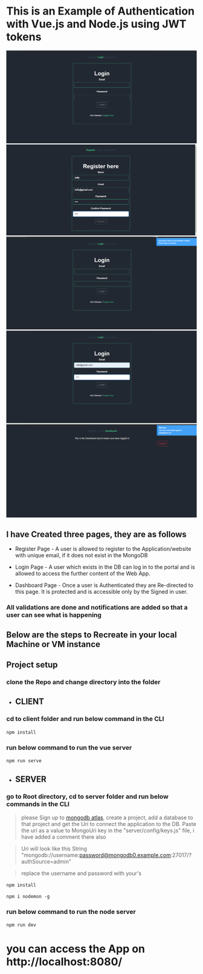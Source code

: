 # This is an Example of Authentication with Vue.js and Node.js using JWT tokens

![GitHub Logo](images/image1.png)
![GitHub Logo](images/image2.png)
![GitHub Logo](images/image3.png)
![GitHub Logo](images/image4.png)
![GitHub Logo](images/image5.png)

## I have Created three pages, they are as follows

- Register Page - A user is allowed to register to the Application/website with unique email, if it does not exist in the MongoDB

- Login Page - A user which exists in the DB can log in to the portal and is allowed to access the further content of the Web App.

- Dashboard Page - Once a user is Authenticated they are Re-directed to this page. It is protected and is accessible only by the Signed in user.

### All validations are done and notifications are added so that a user can see what is happening

## Below are the steps to Recreate in your local Machine or VM instance

## Project setup

### clone the Repo and change directory into the folder

- ## CLIENT

### cd to client folder and run below command in the CLI

```
npm install
```

### run below command to run the vue server

```
npm run serve
```

- ## SERVER

### go to Root directory, cd to server folder and run below commands in the CLI

> please Sign up to [mongodb atlas](https://www.mongodb.com/cloud/atlas), create a project, add a database to that project and get the Uri to connect the application to the DB. Paste the uri as a value to MongoUri key in the "server/config/keys.js" file, i have added a comment there also

> Uri will look like this String "mongodb://username:password@mongodb0.example.com:27017/?authSource=admin"

> replace the username and password with your's

```
npm install
```

```
npm i nodemon -g
```

### run below command to run the node server

```
npm run dev
```

# you can access the App on http://localhost:8080/
